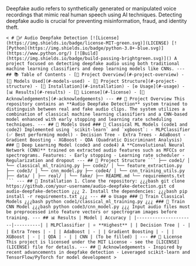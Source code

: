 Deepfake audio refers to synthetically generated or manipulated voice recordings that mimic real human speech using AI techniques. Detecting deepfake audio is crucial for preventing misinformation, fraud, and identity theft.
<pre><code>&lt; # 🕵️‍♂️ Audio Deepfake Detection [![License](https://img.shields.io/badge/license-MIT-green.svg)](LICENSE) [![Python](https://img.shields.io/badge/python-3.8+-blue.svg)](https://www.python.org/) [![Build](https://img.shields.io/badge/build-passing-brightgreen.svg)]() A project focused on detecting deepfake audio using both traditional machine learning classifiers and deep learning models like CNNs. --- ## 📚 Table of Contents - [🚀 Project Overview](#-project-overview) - [🧠 Models Used](#-models-used) - [📁 Project Structure](#-project-structure) - [🔧 Installation](#-installation) - [⚙️ Usage](#️-usage) - [📊 Results](#-results) - [📝 License](#-license) - [🙏 Acknowledgements](#-acknowledgements) --- ## 🚀 Project Overview This repository contains an **Audio Deepfake Detection** system trained to distinguish between real and fake audio clips. The system utilizes a combination of classical machine learning classifiers and a CNN-based model enhanced with early stopping and learning rate scheduling techniques. --- ## 🧠 Models Used ### 🔢 Classical ML Models (code1 and code2) Implemented using `scikit-learn` and `xgboost`: - MLPClassifier (✅ Best performing model) - Decision Tree - Extra Trees - AdaBoost - Gradient Boosting - XGBoost - QDA (Quadratic Discriminant Analysis) ### 🧠 Deep Learning Model (code3 and code4) A **Convolutional Neural Network (CNN)** trained on extracted audio features such as MFCCs or spectrograms. Features: - Early stopping - Learning rate scheduler - Regularization and dropout --- ## 📁 Project Structure ``` ├── code1/ │ └── classical_ml_training.py ├── code2/ │ └── feature_extraction.py ├── code3/ │ └── cnn_model.py ├── code4/ │ └── cnn_training_utils.py ├── data/ │ ├── real/ │ └── fake/ ├── README.md └── requirements.txt ``` --- ## 🔧 Installation 1. Clone the repository: ¿¿¿bash git clone https://github.com/your-username/audio-deepfake-detection.git cd audio-deepfake-detection ¿¿¿ 2. Install the dependencies: ¿¿¿bash pip install -r requirements.txt ¿¿¿ --- ## ⚙️ Usage ### 🧪 Train Classical Models ¿¿¿bash python code1/classical_ml_training.py ¿¿¿ ### 🧠 Train CNN Model ¿¿¿bash python code3/cnn_model.py ¿¿¿ Input audio files must be preprocessed into feature vectors or spectrogram images before training. --- ## 📊 Results | Model | Accuracy | |----------------------|----------| | MLPClassifier | ⭐ **Highest** | | Decision Tree | - | | Extra Trees | - | | AdaBoost | - | | Gradient Boosting | - | | XGBoost | - | | QDA | - | | CNN | (To be filled) | --- ## 📝 License This project is licensed under the MIT License - see the [LICENSE](LICENSE) file for details. --- ## 🙏 Acknowledgements - Inspired by recent advancements in deepfake detection - Leveraged scikit-learn and TensorFlow/PyTorch for model development &gt; </code></pre>
